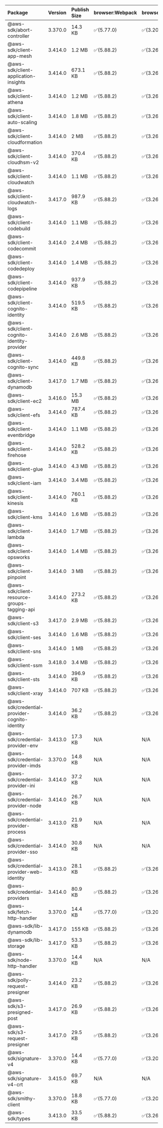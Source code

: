 | Package | Version | Publish Size | browser:Webpack | browser:Rollup | browser:EsBuild |
| :------ | :------ | :----------- | :------ | :----- | :------- |
|@aws-sdk/abort-controller|3.370.0|14.3 KB|✅(5.77.0)|✅(3.20.2)|✅(0.17.15)|
|@aws-sdk/client-app-mesh|3.414.0|1.2 MB|✅(5.88.2)|✅(3.26.3)|✅(0.18.15)|
|@aws-sdk/client-application-insights|3.414.0|673.1 KB|✅(5.88.2)|✅(3.26.3)|✅(0.18.15)|
|@aws-sdk/client-athena|3.414.0|1.2 MB|✅(5.88.2)|✅(3.26.3)|✅(0.18.15)|
|@aws-sdk/client-auto-scaling|3.414.0|1.8 MB|✅(5.88.2)|✅(3.26.3)|✅(0.18.15)|
|@aws-sdk/client-cloudformation|3.414.0|2 MB|✅(5.88.2)|✅(3.26.3)|✅(0.18.15)|
|@aws-sdk/client-cloudhsm-v2|3.414.0|370.4 KB|✅(5.88.2)|✅(3.26.3)|✅(0.18.15)|
|@aws-sdk/client-cloudwatch|3.414.0|1.1 MB|✅(5.88.2)|✅(3.26.3)|✅(0.18.15)|
|@aws-sdk/client-cloudwatch-logs|3.417.0|987.9 KB|✅(5.88.2)|✅(3.26.3)|✅(0.18.15)|
|@aws-sdk/client-codebuild|3.414.0|1.1 MB|✅(5.88.2)|✅(3.26.3)|✅(0.18.15)|
|@aws-sdk/client-codecommit|3.414.0|2.4 MB|✅(5.88.2)|✅(3.26.3)|✅(0.18.15)|
|@aws-sdk/client-codedeploy|3.414.0|1.4 MB|✅(5.88.2)|✅(3.26.3)|✅(0.18.15)|
|@aws-sdk/client-codepipeline|3.414.0|937.9 KB|✅(5.88.2)|✅(3.26.3)|✅(0.18.15)|
|@aws-sdk/client-cognito-identity|3.414.0|519.5 KB|✅(5.88.2)|✅(3.26.3)|✅(0.18.15)|
|@aws-sdk/client-cognito-identity-provider|3.414.0|2.6 MB|✅(5.88.2)|✅(3.26.3)|✅(0.18.15)|
|@aws-sdk/client-cognito-sync|3.414.0|449.8 KB|✅(5.88.2)|✅(3.26.3)|✅(0.18.15)|
|@aws-sdk/client-dynamodb|3.417.0|1.7 MB|✅(5.88.2)|✅(3.26.3)|✅(0.18.15)|
|@aws-sdk/client-ec2|3.416.0|15.3 MB|✅(5.88.2)|✅(3.26.3)|✅(0.18.15)|
|@aws-sdk/client-efs|3.414.0|787.4 KB|✅(5.88.2)|✅(3.26.3)|✅(0.18.15)|
|@aws-sdk/client-eventbridge|3.414.0|1.1 MB|✅(5.88.2)|✅(3.26.3)|✅(0.18.15)|
|@aws-sdk/client-firehose|3.414.0|528.2 KB|✅(5.88.2)|✅(3.26.3)|✅(0.18.15)|
|@aws-sdk/client-glue|3.414.0|4.3 MB|✅(5.88.2)|✅(3.26.3)|✅(0.18.15)|
|@aws-sdk/client-iam|3.414.0|3.4 MB|✅(5.88.2)|✅(3.26.3)|✅(0.18.15)|
|@aws-sdk/client-kinesis|3.414.0|760.1 KB|✅(5.88.2)|✅(3.26.3)|✅(0.18.15)|
|@aws-sdk/client-kms|3.414.0|1.6 MB|✅(5.88.2)|✅(3.26.3)|✅(0.18.15)|
|@aws-sdk/client-lambda|3.414.0|1.7 MB|✅(5.88.2)|✅(3.26.3)|✅(0.18.15)|
|@aws-sdk/client-opsworks|3.414.0|1.4 MB|✅(5.88.2)|✅(3.26.3)|✅(0.18.15)|
|@aws-sdk/client-pinpoint|3.414.0|3 MB|✅(5.88.2)|✅(3.26.3)|✅(0.18.15)|
|@aws-sdk/client-resource-groups-tagging-api|3.414.0|273.2 KB|✅(5.88.2)|✅(3.26.3)|✅(0.18.15)|
|@aws-sdk/client-s3|3.417.0|2.9 MB|✅(5.88.2)|✅(3.26.3)|✅(0.18.15)|
|@aws-sdk/client-ses|3.414.0|1.6 MB|✅(5.88.2)|✅(3.26.3)|✅(0.18.15)|
|@aws-sdk/client-sns|3.414.0|1 MB|✅(5.88.2)|✅(3.26.3)|✅(0.18.15)|
|@aws-sdk/client-ssm|3.418.0|3.4 MB|✅(5.88.2)|✅(3.26.3)|✅(0.18.15)|
|@aws-sdk/client-sts|3.414.0|396.9 KB|✅(5.88.2)|✅(3.26.3)|✅(0.18.15)|
|@aws-sdk/client-xray|3.414.0|707 KB|✅(5.88.2)|✅(3.26.3)|✅(0.18.15)|
|@aws-sdk/credential-provider-cognito-identity|3.414.0|36.2 KB|✅(5.88.2)|✅(3.26.3)|✅(0.18.15)|
|@aws-sdk/credential-provider-env|3.413.0|17.3 KB|N/A|N/A|N/A|
|@aws-sdk/credential-provider-imds|3.370.0|14.8 KB|N/A|N/A|N/A|
|@aws-sdk/credential-provider-ini|3.414.0|37.2 KB|N/A|N/A|N/A|
|@aws-sdk/credential-provider-node|3.414.0|26.7 KB|N/A|N/A|N/A|
|@aws-sdk/credential-provider-process|3.413.0|21.9 KB|N/A|N/A|N/A|
|@aws-sdk/credential-provider-sso|3.414.0|30.8 KB|N/A|N/A|N/A|
|@aws-sdk/credential-provider-web-identity|3.413.0|28.1 KB|✅(5.88.2)|✅(3.26.3)|✅(0.18.15)|
|@aws-sdk/credential-providers|3.414.0|80.9 KB|✅(5.88.2)|✅(3.26.3)|✅(0.18.15)|
|@aws-sdk/fetch-http-handler|3.370.0|14.4 KB|✅(5.77.0)|✅(3.20.2)|✅(0.17.15)|
|@aws-sdk/lib-dynamodb|3.417.0|155 KB|✅(5.88.2)|✅(3.26.3)|✅(0.18.15)|
|@aws-sdk/lib-storage|3.417.0|53.3 KB|✅(5.88.2)|✅(3.26.3)|✅(0.18.15)|
|@aws-sdk/node-http-handler|3.370.0|14.4 KB|N/A|N/A|N/A|
|@aws-sdk/polly-request-presigner|3.414.0|23.2 KB|✅(5.88.2)|✅(3.26.3)|✅(0.18.15)|
|@aws-sdk/s3-presigned-post|3.417.0|26.9 KB|✅(5.88.2)|✅(3.26.3)|✅(0.18.15)|
|@aws-sdk/s3-request-presigner|3.417.0|29.5 KB|✅(5.88.2)|✅(3.26.3)|✅(0.18.15)|
|@aws-sdk/signature-v4|3.370.0|14.4 KB|✅(5.77.0)|✅(3.20.2)|✅(0.17.15)|
|@aws-sdk/signature-v4-crt|3.415.0|69.7 KB|N/A|N/A|N/A|
|@aws-sdk/smithy-client|3.370.0|18.8 KB|✅(5.77.0)|✅(3.20.2)|✅(0.17.15)|
|@aws-sdk/types|3.413.0|33.5 KB|✅(5.88.2)|✅(3.26.3)|✅(0.18.15)|
